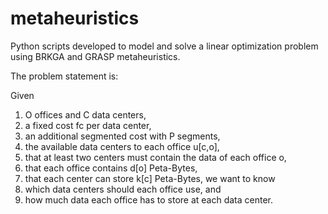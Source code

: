 # metaheuristics
Python scripts developed to model and solve a linear optimization problem using BRKGA and GRASP metaheuristics.

The problem statement is:

Given
1. O offices and C data centers,
2. a fixed cost fc per data center,
3. an additional segmented cost with P segments,
4. the available data centers to each office u[c,o],
5. that at least two centers must contain the data of each office o,
6. that each office contains d[o] Peta-Bytes,
7. that each center can store k[c] Peta-Bytes,
we want to know
1. which data centers should each office use, and
2. how much data each office has to store at each data center.
